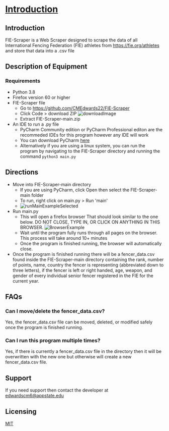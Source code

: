 # [Introduction](#introduction)


## Introduction
FIE-Scraper is a Web Scraper designed to scrape the data of all International Fencing Federation (FIE) athletes from https://fie.org/athletes and store that data into a .csv file

## Description of Equipment
### Requirements
* Python 3.8
* Firefox version 60 or higher
* FIE-Scraper file 
  + Go to https://github.com/CMEdwards22/FIE-Scraper
  + Click Code > download ZIP
   ![downloadImage](https://user-images.githubusercontent.com/69873090/125885155-3006eb00-3413-46cf-a557-a9031765f018.png)
  + Extract FIE-Scraper-main.zip
* An IDE to run a .py file
  + PyCharm Community edition or PyCharm Professional editon are the recommeded IDEs for this program however any IDE will work
  + You can download PyCharm [here](https://www.jetbrains.com/pycharm/download/#section=windows)
  + Alternatively if you are using a linux system, you can run the program by navigating to the FIE-Scraper directory and running the command ```python3 main.py ```

## Directions
* Move into FIE-Scraper-main directory
  + If you are using PyCharm, click Open then select the FIE-Scraper-main folder
  + To run, right click on main.py > Run 'main'
  + ![runMainExampleSelected](https://user-images.githubusercontent.com/69873090/126588277-b01ab5c6-ee3a-4dd8-a18c-bf865b002ac6.png)
* Run main.py
  + This will open a firefox browser That should look similar to the one below. DO NOT CLOSE, TYPE IN, OR CLICK ON ANYTHING IN THIS BROWSER.
  ![BrowserExample](https://user-images.githubusercontent.com/69873090/125885824-7fdb3bb2-da2d-4817-9100-3fb8492dd85c.png)
  + Wait until the program fully runs through all pages on the browser. This process will take around 10+ minutes
  + Once the program is finished running, the browser will automatically close.
* Once the program is finished running there will be a fencer_data.csv found inside the FIE-Scraper-main directory containing the rank, number of points, name, country the fencer is representing (abbreviated down to three letters), if the fencer is left or right handed, age, weapon, and gender of every individual senior fencer registered in the FIE for the current year.

## FAQs
### Can I move/delete the fencer_data.csv?
Yes, the fencer_data.csv file can be moved, deleted, or modified safely once the program is finished running.
### Can I run this program multiple times?
Yes, if there is currently a fencer_data.csv file in the directory then it will be overwritten with the new one but otherwise will create a new fencer_data.csv file.

## Support
If you need support then contact the developer at edwardscm6@appstate.edu

## Licensing
[MIT](https://choosealicense.com/licenses/mit/)
